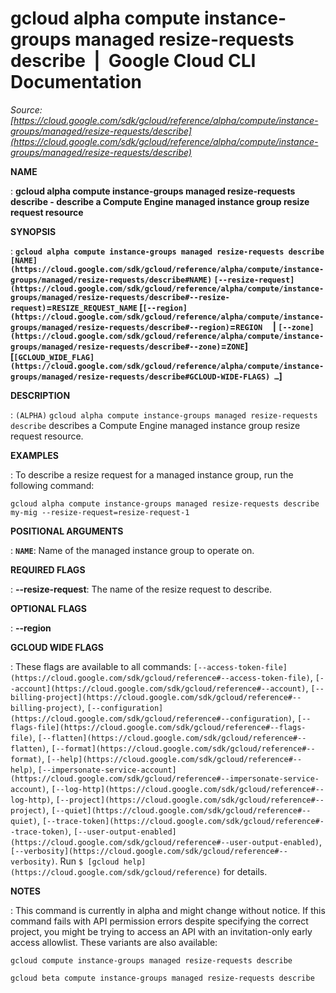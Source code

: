 # gcloud alpha compute instance-groups managed resize-requests describe  |  Google Cloud CLI Documentation

*Source: [https://cloud.google.com/sdk/gcloud/reference/alpha/compute/instance-groups/managed/resize-requests/describe](https://cloud.google.com/sdk/gcloud/reference/alpha/compute/instance-groups/managed/resize-requests/describe)*

**NAME**

: **gcloud alpha compute instance-groups managed resize-requests describe - describe a Compute Engine managed instance group resize request resource**

**SYNOPSIS**

: **`gcloud alpha compute instance-groups managed resize-requests describe` `[NAME](https://cloud.google.com/sdk/gcloud/reference/alpha/compute/instance-groups/managed/resize-requests/describe#NAME)` `[--resize-request](https://cloud.google.com/sdk/gcloud/reference/alpha/compute/instance-groups/managed/resize-requests/describe#--resize-request)`=`RESIZE_REQUEST_NAME` [`[--region](https://cloud.google.com/sdk/gcloud/reference/alpha/compute/instance-groups/managed/resize-requests/describe#--region)`=`REGION`     | `[--zone](https://cloud.google.com/sdk/gcloud/reference/alpha/compute/instance-groups/managed/resize-requests/describe#--zone)`=`ZONE`] [`[GCLOUD_WIDE_FLAG](https://cloud.google.com/sdk/gcloud/reference/alpha/compute/instance-groups/managed/resize-requests/describe#GCLOUD-WIDE-FLAGS) …`]**

**DESCRIPTION**

: `(ALPHA)` `gcloud alpha compute instance-groups managed
resize-requests describe` describes a Compute Engine managed instance
group resize request resource.

**EXAMPLES**

: To describe a resize request for a managed instance group, run the following
command:

```
gcloud alpha compute instance-groups managed resize-requests describe my-mig --resize-request=resize-request-1
```

**POSITIONAL ARGUMENTS**

: **`NAME`**:
Name of the managed instance group to operate on.

**REQUIRED FLAGS**

: **--resize-request**:
The name of the resize request to describe.

**OPTIONAL FLAGS**

: **--region**

**GCLOUD WIDE FLAGS**

: These flags are available to all commands: `[--access-token-file](https://cloud.google.com/sdk/gcloud/reference#--access-token-file)`,
`[--account](https://cloud.google.com/sdk/gcloud/reference#--account)`, `[--billing-project](https://cloud.google.com/sdk/gcloud/reference#--billing-project)`,
`[--configuration](https://cloud.google.com/sdk/gcloud/reference#--configuration)`,
`[--flags-file](https://cloud.google.com/sdk/gcloud/reference#--flags-file)`,
`[--flatten](https://cloud.google.com/sdk/gcloud/reference#--flatten)`, `[--format](https://cloud.google.com/sdk/gcloud/reference#--format)`, `[--help](https://cloud.google.com/sdk/gcloud/reference#--help)`, `[--impersonate-service-account](https://cloud.google.com/sdk/gcloud/reference#--impersonate-service-account)`,
`[--log-http](https://cloud.google.com/sdk/gcloud/reference#--log-http)`,
`[--project](https://cloud.google.com/sdk/gcloud/reference#--project)`, `[--quiet](https://cloud.google.com/sdk/gcloud/reference#--quiet)`, `[--trace-token](https://cloud.google.com/sdk/gcloud/reference#--trace-token)`, `[--user-output-enabled](https://cloud.google.com/sdk/gcloud/reference#--user-output-enabled)`,
`[--verbosity](https://cloud.google.com/sdk/gcloud/reference#--verbosity)`.
Run `$ [gcloud help](https://cloud.google.com/sdk/gcloud/reference)` for details.

**NOTES**

: This command is currently in alpha and might change without notice. If this
command fails with API permission errors despite specifying the correct project,
you might be trying to access an API with an invitation-only early access
allowlist. These variants are also available:

```
gcloud compute instance-groups managed resize-requests describe
```

```
gcloud beta compute instance-groups managed resize-requests describe
```